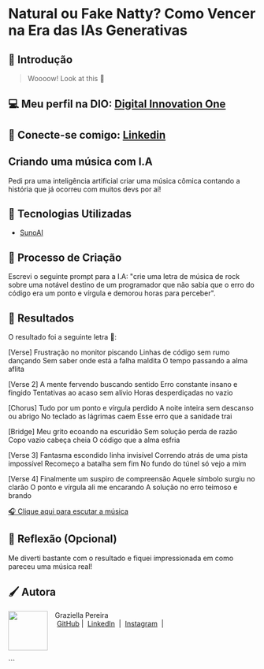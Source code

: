 # Natural ou Fake Natty? Como Vencer na Era das IAs Generativas

## 🚀 Introdução

> Woooow! Look at this 👀

## 💻 Meu perfil na DIO: [Digital Innovation One](https://www.dio.me/users/graziellapereira52)
## 🤝 Conecte-se comigo: [Linkedin](https://www.linkedin.com/in/graziellapereira/)

## Criando uma música com I.A

Pedi pra uma inteligência artificial criar uma música cômica contando a história que já ocorreu com muitos devs por aí!


## 🤖 Tecnologias Utilizadas
- [SunoAI](https://suno.com/create) 

## 🧐 Processo de Criação
Escrevi o seguinte prompt para a I.A: "crie uma letra de música de rock sobre uma notável destino de um programador que não sabia que o erro do código era um ponto e vírgula e demorou horas para perceber". 


## 🚀 Resultados
O resultado foi a seguinte letra 🤣:

[Verse]
Frustração no monitor piscando
Linhas de código sem rumo dançando
Sem saber onde está a falha maldita
O tempo passando a alma aflita

[Verse 2]
A mente fervendo buscando sentido
Erro constante insano e fingido
Tentativas ao acaso sem alívio
Horas desperdiçadas no vazio

[Chorus]
Tudo por um ponto e vírgula perdido
A noite inteira sem descanso ou abrigo
No teclado as lágrimas caem
Esse erro que a sanidade trai

[Bridge]
Meu grito ecoando na escuridão
Sem solução perda de razão
Copo vazio cabeça cheia
O código que a alma esfria

[Verse 3]
Fantasma escondido linha invisível
Correndo atrás de uma pista impossível
Recomeço a batalha sem fim
No fundo do túnel só vejo a mim

[Verse 4]
Finalmente um suspiro de compreensão
Aquele símbolo surgiu no clarão
O ponto e vírgula ali me encarando
A solução no erro teimoso e brando

<a href="https://suno.com/song/3884b764-0ee9-4c89-b92d-fb04b169c318"> 🎧 Clique aqui para escutar a música </a>

## 💭 Reflexão (Opcional)
Me diverti bastante com o resultado e fiquei impressionada em como pareceu uma música real!

## 🖌 Autora

<p>
    <img 
      align=left 
      margin=10 
      width=80 
      src="https://media-gru2-1.cdn.whatsapp.net/v/t61.24694-24/437289989_765255408692368_8150211300087041613_n.jpg?ccb=11-4&oh=01_Q5AaIAAi3mlqVD0onuM_wCtcnCPtowapOUT8D__aFFIZWYWM&oe=66AEB18E&_nc_sid=e6ed6c&_nc_cat=110"
    />
    <p>&nbsp&nbsp&nbspGraziella Pereira<br>
    &nbsp&nbsp&nbsp
    <a href="https://github.com/GraziellaPereira">
    GitHub</a>&nbsp;|&nbsp;
    <a href="www.linkedin.com/in/
graziellapereira">LinkedIn</a>
&nbsp;|&nbsp;
    <a href="https://www.instagram.com/passarosdeargila/">
    Instagram</a>
&nbsp;|&nbsp;</p>
</p>
<br/><br/>
<p>
```

